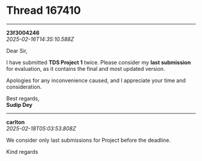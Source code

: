 # Thread 167410


---
**23f3004246**  
*2025-02-16T14:35:10.588Z*


Dear Sir,

I have submitted **TDS Project 1** twice. Please consider my **last submission** for evaluation, as it contains the final and most updated version.

Apologies for any inconvenience caused, and I appreciate your time and consideration.

Best regards,  
**Sudip Dey**




---
**carlton**  
*2025-02-18T05:03:53.808Z*


We consider only last submissions for Project before the deadline.

Kind regards



